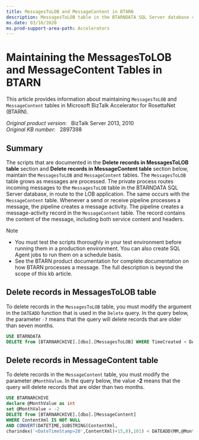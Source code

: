 ```yaml
---
title: MessagesToLOB and MessageContent in BTARN
description: MessagesToLOB table in the BTARNDATA SQL Server database contains messages generated during private processing. MessageContent table in the BTARNARCHIVE SQL Server database contains processed message content (both for successful or failed messages). These two tables continue to grow as messages are processed.  
ms.date: 03/16/2020
ms.prod-support-area-path: Accelerators
---
```

# Maintaining the MessagesToLOB and MessageContent Tables in BTARN

This article provides information about maintaining `MessagesToLOB` and `MessageContent` tables in Microsoft BizTalk Accelerator for RosettaNet (BTARN).

_Original product version:_ &nbsp; BizTalk Server 2013, 2010    
_Original KB number:_ &nbsp; 2897398

## Summary

The scripts that are documented in the **Delete records in MessagesToLOB table** section and **Delete records in MessageContent table** section below, maintain the `MessagesToLOB` and `MessageContent` tables. The `MessagesToLOB` table grows as messages are processed. The private process routes incoming messages to the `MessagesToLOB` table in the BTARNDATA SQL Server database, in route to the LOB application. The same occurs with the `MessageContent` table. Whenever a send or receive pipeline processes a message, the pipeline creates a message activity. The pipeline creates a message-activity record in the `MessageContent` table. The record contains the content of the message, including both service content and headers.

> [!NOTE]
> - You must test the scripts thoroughly in your test environment before running them in a production environment. You can also create SQL Agent jobs to run them on a schedule basis.
> - See the BTARN product documentation for complete documentation on how BTARN processes a message. The full description is beyond the scope of this kb article.

## Delete records in MessagesToLOB table

To delete records in the `MessagesToLOB` table, you must modify the argument in the `DATEADD` function that is used in the `Delete` query. In the query below, the parameter `-7` means that the query will delete records that are older than seven months.

```sql
USE BTARNDATA
DELETE from [BTARNARCHIVE].[dbo].[MessagesToLOB] WHERE TimeCreated < DATEADD(mm,-7,GETDATE())
```

## Delete records in MessageContent table

To delete records in the `MessageContent` table, you must modify the parameter `@MonthValue`. In the query below, the value **-2** means that the query will delete records that are older than two months.

```sql
USE BTARNARCHIVE
declare @MonthValue as int
set @MonthValue = -2
DELETE from [BTARNARCHIVE].[dbo].[MessageContent]
WHERE ContentXml IS NOT NULL
AND CONVERT(DATETIME,SUBSTRING(ContentXml,
charindex('<DateTimeStamp>20',ContentXml)+15,8),101) < DATEADD(MM,@MonthValue,GETDATE())
```
